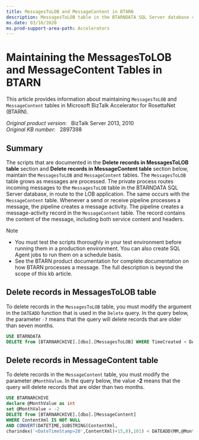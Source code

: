 ```yaml
---
title: MessagesToLOB and MessageContent in BTARN
description: MessagesToLOB table in the BTARNDATA SQL Server database contains messages generated during private processing. MessageContent table in the BTARNARCHIVE SQL Server database contains processed message content (both for successful or failed messages). These two tables continue to grow as messages are processed.  
ms.date: 03/16/2020
ms.prod-support-area-path: Accelerators
---
```

# Maintaining the MessagesToLOB and MessageContent Tables in BTARN

This article provides information about maintaining `MessagesToLOB` and `MessageContent` tables in Microsoft BizTalk Accelerator for RosettaNet (BTARN).

_Original product version:_ &nbsp; BizTalk Server 2013, 2010    
_Original KB number:_ &nbsp; 2897398

## Summary

The scripts that are documented in the **Delete records in MessagesToLOB table** section and **Delete records in MessageContent table** section below, maintain the `MessagesToLOB` and `MessageContent` tables. The `MessagesToLOB` table grows as messages are processed. The private process routes incoming messages to the `MessagesToLOB` table in the BTARNDATA SQL Server database, in route to the LOB application. The same occurs with the `MessageContent` table. Whenever a send or receive pipeline processes a message, the pipeline creates a message activity. The pipeline creates a message-activity record in the `MessageContent` table. The record contains the content of the message, including both service content and headers.

> [!NOTE]
> - You must test the scripts thoroughly in your test environment before running them in a production environment. You can also create SQL Agent jobs to run them on a schedule basis.
> - See the BTARN product documentation for complete documentation on how BTARN processes a message. The full description is beyond the scope of this kb article.

## Delete records in MessagesToLOB table

To delete records in the `MessagesToLOB` table, you must modify the argument in the `DATEADD` function that is used in the `Delete` query. In the query below, the parameter `-7` means that the query will delete records that are older than seven months.

```sql
USE BTARNDATA
DELETE from [BTARNARCHIVE].[dbo].[MessagesToLOB] WHERE TimeCreated < DATEADD(mm,-7,GETDATE())
```

## Delete records in MessageContent table

To delete records in the `MessageContent` table, you must modify the parameter `@MonthValue`. In the query below, the value **-2** means that the query will delete records that are older than two months.

```sql
USE BTARNARCHIVE
declare @MonthValue as int
set @MonthValue = -2
DELETE from [BTARNARCHIVE].[dbo].[MessageContent]
WHERE ContentXml IS NOT NULL
AND CONVERT(DATETIME,SUBSTRING(ContentXml,
charindex('<DateTimeStamp>20',ContentXml)+15,8),101) < DATEADD(MM,@MonthValue,GETDATE())
```
